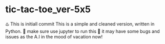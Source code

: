 # tic-tac-toe_ver-5x5
♨️ This is initiall commit
This is a simple and cleaned version, written in Python.
🔰 make sure use jupyter to run this
🎄 it may have some bugs and issues as the A.I in the mood of vacation now!
